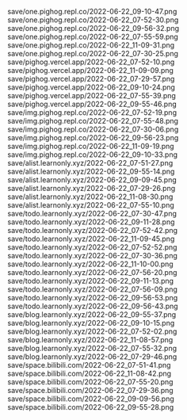 save/one.pighog.repl.co/2022-06-22_09-10-47.png
save/one.pighog.repl.co/2022-06-22_07-52-30.png
save/one.pighog.repl.co/2022-06-22_09-56-32.png
save/one.pighog.repl.co/2022-06-22_07-55-59.png
save/one.pighog.repl.co/2022-06-22_11-09-31.png
save/one.pighog.repl.co/2022-06-22_07-30-25.png
save/pighog.vercel.app/2022-06-22_07-52-10.png
save/pighog.vercel.app/2022-06-22_11-09-09.png
save/pighog.vercel.app/2022-06-22_07-29-57.png
save/pighog.vercel.app/2022-06-22_09-10-24.png
save/pighog.vercel.app/2022-06-22_07-55-39.png
save/pighog.vercel.app/2022-06-22_09-55-46.png
save/img.pighog.repl.co/2022-06-22_07-52-19.png
save/img.pighog.repl.co/2022-06-22_07-55-48.png
save/img.pighog.repl.co/2022-06-22_07-30-06.png
save/img.pighog.repl.co/2022-06-22_09-56-23.png
save/img.pighog.repl.co/2022-06-22_11-09-19.png
save/img.pighog.repl.co/2022-06-22_09-10-33.png
save/alist.learnonly.xyz/2022-06-22_07-51-27.png
save/alist.learnonly.xyz/2022-06-22_09-55-14.png
save/alist.learnonly.xyz/2022-06-22_09-09-45.png
save/alist.learnonly.xyz/2022-06-22_07-29-26.png
save/alist.learnonly.xyz/2022-06-22_11-08-30.png
save/alist.learnonly.xyz/2022-06-22_07-55-10.png
save/todo.learnonly.xyz/2022-06-22_07-30-47.png
save/todo.learnonly.xyz/2022-06-22_09-11-28.png
save/todo.learnonly.xyz/2022-06-22_07-52-42.png
save/todo.learnonly.xyz/2022-06-22_11-09-45.png
save/todo.learnonly.xyz/2022-06-22_07-52-52.png
save/todo.learnonly.xyz/2022-06-22_07-30-36.png
save/todo.learnonly.xyz/2022-06-22_11-10-00.png
save/todo.learnonly.xyz/2022-06-22_07-56-20.png
save/todo.learnonly.xyz/2022-06-22_09-11-13.png
save/todo.learnonly.xyz/2022-06-22_07-56-09.png
save/todo.learnonly.xyz/2022-06-22_09-56-53.png
save/todo.learnonly.xyz/2022-06-22_09-56-43.png
save/blog.learnonly.xyz/2022-06-22_09-55-37.png
save/blog.learnonly.xyz/2022-06-22_09-10-15.png
save/blog.learnonly.xyz/2022-06-22_07-52-02.png
save/blog.learnonly.xyz/2022-06-22_11-08-57.png
save/blog.learnonly.xyz/2022-06-22_07-55-32.png
save/blog.learnonly.xyz/2022-06-22_07-29-46.png
save/space.bilibili.com/2022-06-22_07-51-41.png
save/space.bilibili.com/2022-06-22_11-08-42.png
save/space.bilibili.com/2022-06-22_07-55-20.png
save/space.bilibili.com/2022-06-22_07-29-36.png
save/space.bilibili.com/2022-06-22_09-09-56.png
save/space.bilibili.com/2022-06-22_09-55-28.png
